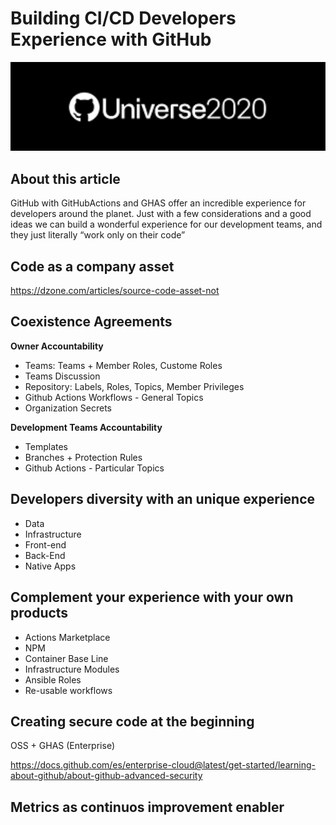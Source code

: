 # Building CI/CD Developers Experience with GitHub

<p align="left" style="text-align:left;">
  <a href="https://www.githubuniverse.com/">
    <img alt="Github Universe" src="img/github-universe-2022.png" width="1040"/>
  </a>
</p>

## About this article 

GitHub with GitHubActions and GHAS offer an incredible experience for developers around the planet. Just with a few considerations and a good ideas we can build a wonderful experience for our development teams, and they just literally “work only on their code”

## Code as a company asset

https://dzone.com/articles/source-code-asset-not

## Coexistence Agreements

**Owner Accountability**
+ Teams: Teams + Member Roles, Custome Roles
+ Teams Discussion
+ Repository: Labels, Roles, Topics, Member Privileges
+ Github Actions Workflows - General Topics
+ Organization Secrets

**Development Teams Accountability**

+ Templates
+ Branches + Protection Rules
+ Github Actions - Particular Topics

## Developers diversity with an unique experience

+ Data
+ Infrastructure
+ Front-end
+ Back-End
+ Native Apps

## Complement your experience with your own products

+ Actions Marketplace
+ NPM
+ Container Base Line
+ Infrastructure Modules
+ Ansible Roles
+ Re-usable workflows

## Creating secure code at the beginning

OSS + GHAS (Enterprise)

https://docs.github.com/es/enterprise-cloud@latest/get-started/learning-about-github/about-github-advanced-security

## Metrics as continuos improvement enabler